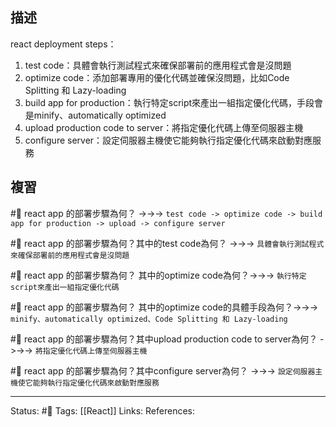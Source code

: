 ## 描述




react deployment steps：
1. test code：具體會執行測試程式來確保部署前的應用程式會是沒問題
2. optimize code：添加部署專用的優化代碼並確保沒問題，比如Code Splitting 和 Lazy-loading
3. build app for production：執行特定script來產出一組指定優化代碼，手段會是minify、automatically optimized
4. upload production code to server：將指定優化代碼上傳至伺服器主機
5. configure server：設定伺服器主機使它能夠執行指定優化代碼來啟動對應服務


## 複習

#🧠 react app 的部署步驟為何？ ->->-> `test code -> optimize code -> build app for production -> upload -> configure server`
<!--SR:!2022-12-25,3,250-->

#🧠 react app 的部署步驟為何？其中的test code為何？ ->->-> `具體會執行測試程式來確保部署前的應用程式會是沒問題`
<!--SR:!2022-12-25,3,250-->


#🧠 react app 的部署步驟為何？ 其中的optimize code為何？->->-> `執行特定script來產出一組指定優化代碼`
<!--SR:!2022-12-25,3,250-->

#🧠 react app 的部署步驟為何？ 其中的optimize code的具體手段為何？->->-> `minify、automatically optimized、Code Splitting 和 Lazy-loading`
<!--SR:!2022-12-25,3,250-->

#🧠 react app 的部署步驟為何？其中upload production code to server為何？ ->->-> `將指定優化代碼上傳至伺服器主機`
<!--SR:!2022-12-25,3,250-->

#🧠  react app 的部署步驟為何？其中configure server為何？ ->->-> `設定伺服器主機使它能夠執行指定優化代碼來啟動對應服務`
<!--SR:!2022-12-25,3,250-->

---
Status: #🌱 
Tags:
[[React]]
Links:
References: